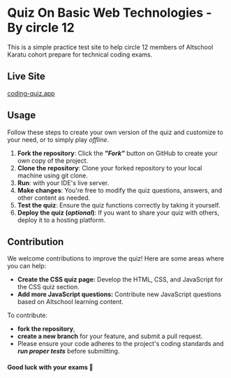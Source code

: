# Quiz On Basic Web Technologies - By circle 12
This is a simple practice test site to help circle 12 members of Altschool Karatu cohort prepare for technical coding exams.

## Live Site
[coding-quiz.app]()

## Usage
Follow these steps to create your own version of the quiz and customize to your need, or to simply play *offline*.
1. **Fork the repository**: Click the ***"Fork"*** button on GitHub to create your own copy of the project.
2. **Clone the repository**: Clone your forked repository to your local machine using git clone.  
3. **Run**: with your IDE's live server.
4. **Make changes**: You're free to modify the quiz questions, answers, and other content as needed.
5. **Test the quiz**: Ensure the quiz functions correctly by taking it yourself.
6. **Deploy the quiz (*optional*)**: If you want to share your quiz with others, deploy it to a hosting platform.

## Contribution
We welcome contributions to improve the quiz! Here are some areas where you can help:

* **Create the CSS quiz page:** Develop the HTML, CSS, and JavaScript for the CSS quiz section.
* **Add more JavaScript questions:** Contribute new JavaScript questions based on Altschool learning content.

To contribute:
- **fork the repository**,
- **create a new branch** for your feature, and submit a pull request.
- Please ensure your code adheres to the project's coding standards and ***run proper tests*** before submitting.

#### Good luck with your exams 🎉